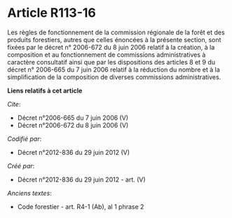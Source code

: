# Article R113-16

Les règles de fonctionnement de la commission régionale de la forêt et des produits forestiers, autres que celles énoncées à
la présente section, sont fixées par le décret n° 2006-672 du 8 juin 2006 relatif à la création, à la composition et au
fonctionnement de commissions administratives à caractère consultatif ainsi que par les dispositions des articles 8 et 9 du
décret n° 2006-665 du 7 juin 2006 relatif à la réduction du nombre et à la simplification de la composition de diverses
commissions administratives.

**Liens relatifs à cet article**

_Cite_:

  - Décret n°2006-665 du 7 juin 2006 (V)
  - Décret n°2006-672 du 8 juin 2006 (V)

_Codifié par_:

  - Décret n°2012-836 du 29 juin 2012 (V)

_Créé par_:

  - Décret n°2012-836 du 29 juin 2012 - art. (V)

_Anciens textes_:

  - Code forestier - art. R4-1 (Ab), al 1 phrase 2

